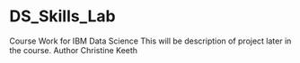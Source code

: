 # DS_Skills_Lab
Course Work for IBM Data Science
This will be description of project later in the course.
Author Christine Keeth
